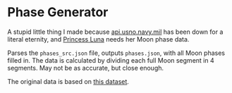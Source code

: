# Phase Generator
A stupid little thing I made because [api.usno.navy.mil](https://api.usno.navy.mil/) has been down for a literal eternity, and [Princess Luna](https://github.com/Thorinair/Princess-Luna) needs her Moon phase data. 

Parses the `phases_src.json` file, outputs `phases.json`, with all Moon phases filled in. The data is calculated by dividing each full Moon segment in 4 segments. May not be as accurate, but close enough. 

The original data is based on [this dataset](https://www.kaggle.com/lsind18/full-moon-calendar-1900-2050).